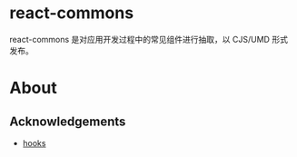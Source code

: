 # react-commons

react-commons 是对应用开发过程中的常见组件进行抽取，以 CJS/UMD 形式发布。

# About

## Acknowledgements

- [hooks](https://github.com/alibaba/hooks)
